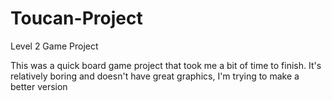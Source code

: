 # Toucan-Project
Level 2 Game Project

This was a quick board game project that took me a bit of time to finish. It's relatively boring and doesn't have great graphics, I'm trying to make a better version
